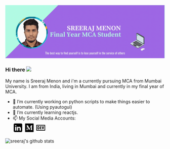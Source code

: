 [![Social banner for Sreeraj Menon](https://github.com/sreeraj7sm/sreeraj7sm/raw/master/Assets/readme_gif.gif)](https://www.linkedin.com/in/sreeraj-menon-98a35ab8/)


### Hi there <img src="https://raw.githubusercontent.com/MartinHeinz/MartinHeinz/master/wave.gif" width="30px">

My name is Sreeraj Menon and i'm a currently pursuing MCA from Mumbai University. I am from India, living in Mumbai and currently in my final year of MCA. 
- 🔭 I’m currently working on python scripts to make things easier to automate. (Using pyautogui)
- 🌱 I’m currently learning reactjs.
- 📫 My Social Media Accounts: <br>
[![Linkedin](https://github.com/sreeraj7sm/sreeraj7sm/raw/master/Assets/linkedin.png)](https://www.linkedin.com/in/sreeraj-menon-98a35ab8/)
[![Medium](https://github.com/sreeraj7sm/sreeraj7sm/raw/master/Assets/medium.png)](https://medium.com/@sreeraj7.sm)
[![DEV](https://github.com/sreeraj7sm/sreeraj7sm/raw/master/Assets/dev.png)](https://dev.to/sreeraj7sm)

![sreeraj's github stats](https://github-readme-stats.vercel.app/api?username=sreeraj7sm&show_icons=true&theme=nightowl)





